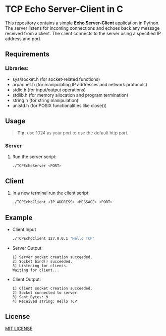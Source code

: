 # TCP Echo Server-Client in C

This repository contains a simple **Echo Server-Client** application in Python. The server listens for incoming connections and echoes back any message received from a client. The client connects to the server using a specified IP address and port.

## Requirements

### Libraries:
* sys/socket.h (for socket-related functions)
* arpa/inet.h (for manipulating IP addresses and network protocols)
* stdio.h (for input/output operations)
* stdlib.h (for memory allocation and program termination)
* string.h (for string manipulation)
* unistd.h (for POSIX functionalities like close())

## Usage
>**Tip:** use 1024 as your port to use the default http port.

### Server

1. Run the server script:
   ```bash
   ./TCPEchoServer <PORT>
   ```

## Client
1. In a new terminal run the client script: 
   ``` bash
   ./TCPEchoClient <IP_ADDRESS> <MESSAGE> <PORT>
   ```

   

## Example
* Client Input
   ```bash 
   ./TCPEchoClient 127.0.0.1 "Hello TCP"
   ```


* Server Output:

   ```
   1) Server socket creation succeeded.
   2) Socket bind() succeeded.
   3) Listening for clients.
   Waiting for client...
   ```
* Client Output:

   ```
   1) Client socket creation succeeded.
   2) Socket connected to server.
   3) Sent Bytes: 9
   4) Received string: Hello TCP
   ```
## License
[MIT LICENSE](LICENSE)